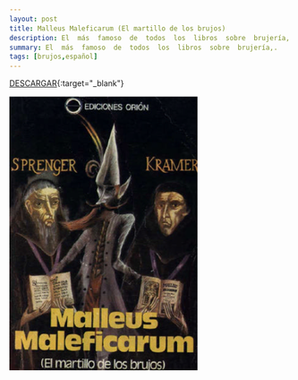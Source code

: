 ```yaml
---
layout: post
title: Malleus Maleficarum (El martillo de los brujos)
description: El  más  famoso  de  todos  los  libros  sobre  brujería,
summary: El  más  famoso  de  todos  los  libros  sobre  brujería,.
tags: [brujos,español]
---
```


[DESCARGAR](http://exe.io/yc62){:target="_blank"}

![El martillo de los brujos](/images/Malleus-Maleficarum-(El-martillo-de-los-brujos).png)

